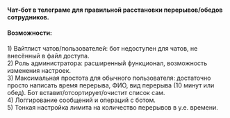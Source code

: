 <div>
  <h4>Чат-бот в телеграме для правильной расстановки перерывов/обедов сотрудников.</h4>
  <h4>Возможности:</h4>
  <p>
    1) Вайтлист чатов/пользователей: бот недоступен для чатов, не внесённый в файл доступа.
  <br/>
    2) Роль администратора: расширенный функционал, возможность изменения настроек.
    <br/>
    3) Максимальная простота для обычного пользователя: достаточно просто написать время перерыва, ФИО, вид перерыва (10 минут или обед). Бот вставит/отсортирует/очистит список сам.
    <br/>
    4) Логгирование сообщений и операций с ботом.
    <br/>
    5) Тонкая настройка лимита на количество перерывов в у.е. времени.
  </p>
</div>


